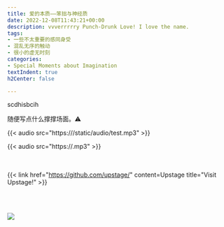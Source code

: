 ```yaml
---
title: 爱的本质——笨拙与神经质
date: 2022-12-08T11:43:21+00:00
description: vvverrrrry Punch-Drunk Love! I love the name.
tags:
- 一些不太重要的感同身受
- 混乱无序的触动
- 很小的虚无时刻
categories:
- Special Moments about Imagination
textIndent: true
h2Center: false

---
```

scdhisbcih

随便写点什么撑撑场面。⚠



{{< audio src="https:///static/audio/test.mp3" >}}

{{< audio src="https://.mp3" >}}



<br><br/>{{< link href="https://github.com/upstage/" content=Upstage title="Visit Upstage!" >}}

<br><br/>

![](/uploads/maxim-berg-tce45yizja0-unsplash.jpg)